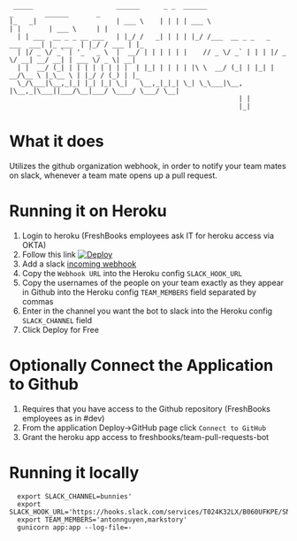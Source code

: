      _____                     ______      _ _  ______                           _        ______       _   
    |_   _|                    | ___ \    | | | | ___ \                         | |       | ___ \     | |  
      | | ___  __ _ _ __ ___   | |_/ /   _| | | | |_/ /___  __ _ _   _  ___  ___| |_ ___  | |_/ / ___ | |_ 
      | |/ _ \/ _` | '_ ` _ \  |  __/ | | | | | |    // _ \/ _` | | | |/ _ \/ __| __/ __| | ___ \/ _ \| __|
      | |  __/ (_| | | | | | | | |  | |_| | | | | |\ \  __/ (_| | |_| |  __/\__ \ |_\__ \ | |_/ / (_) | |_ 
      \_/\___|\__,_|_| |_| |_| \_|   \__,_|_|_| \_| \_\___|\__, |\__,_|\___||___/\__|___/ \____/ \___/ \__|
                                                              | |                                          
                                                              |_|                                          

# What it does
Utilizes the github organization webhook, in order to notify your team mates on slack, whenever a team mate opens up a pull request.

# Running it on Heroku

1. Login to heroku (FreshBooks employees ask IT for heroku access via OKTA)
2. Follow this link [![Deploy](https://www.herokucdn.com/deploy/button.png)](https://heroku.com/deploy)
3. Add a slack [incoming webhook](https://freshbooks.slack.com/services/new/incoming-webhook)
4. Copy the `Webhook URL` into the Heroku config `SLACK_HOOK_URL`
5. Copy the usernames of the people on your team exactly as they appear in Github into the Heroku config `TEAM_MEMBERS` field
separated by commas
6. Enter in the channel you want the bot to slack into the Heroku config `SLACK_CHANNEL` field
7. Click Deploy for Free

Optionally Connect the Application to Github
============================================

1. Requires that you have access to the Github repository (FreshBooks employees as in #dev)
2. From the application Deploy->GitHub page click `Connect to GitHub`
3. Grant the heroku app access to freshbooks/team-pull-requests-bot

# Running it locally

```
  export SLACK_CHANNEL=bunnies'
  export SLACK_HOOK_URL='https://hooks.slack.com/services/T024K32LX/B060UFKPE/SNIP'
  export TEAM_MEMBERS='antonnguyen,markstory'
  gunicorn app:app --log-file=-
```
